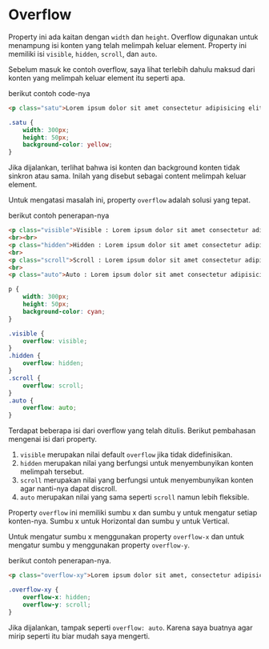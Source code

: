 # Overflow

Property ini ada kaitan dengan `width` dan `height`. Overflow digunakan untuk menampung isi konten yang telah melimpah keluar element. Property ini memiliki isi `visible`, `hidden`, `scroll`, dan `auto`.

Sebelum masuk ke contoh overflow, saya lihat terlebih dahulu maksud dari konten yang melimpah keluar element itu seperti apa.

berikut contoh code-nya

```html
<p class="satu">Lorem ipsum dolor sit amet consectetur adipisicing elit. Nisi aut quam veritatis! Quaerat assumenda atque laborum, perferendis tempora itaque maiores numquam libero non id deserunt distinctio laboriosam eveniet fugit. Cupiditate.</p>
```

```css
.satu {
    width: 300px;
    height: 50px;
    background-color: yellow;
}
```

Jika dijalankan, terlihat bahwa isi konten dan background konten tidak sinkron atau sama. Inilah yang disebut sebagai content melimpah keluar element.

Untuk mengatasi masalah ini, property `overflow` adalah solusi yang tepat.

berikut contoh penerapan-nya

```html
<p class="visible">Visible : Lorem ipsum dolor sit amet consectetur adipisicing elit. Ipsam, totam eos corrupti soluta maiores sit nulla dolores voluptates doloremque quos id. Voluptate aut quis culpa eius deleniti aspernatur sequi assumenda?</p>
<br><br>
<p class="hidden">Hidden : Lorem ipsum dolor sit amet consectetur adipisicing elit. Ipsam, totam eos corrupti soluta maiores sit nulla dolores voluptates doloremque quos id. Voluptate aut quis culpa eius deleniti aspernatur sequi assumenda?</p>
<br>
<p class="scroll">Scroll : Lorem ipsum dolor sit amet consectetur adipisicing elit. Ipsam, totam eos corrupti soluta maiores sit nulla dolores voluptates doloremque quos id. Voluptate aut quis culpa eius deleniti aspernatur sequi assumenda?</p>
<br>
<p class="auto">Auto : Lorem ipsum dolor sit amet consectetur adipisicing elit. Ipsam, totam eos corrupti soluta maiores sit nulla dolores voluptates doloremque quos id. Voluptate aut quis culpa eius deleniti aspernatur sequi assumenda?</p>
```

```css
p {
    width: 300px;
    height: 50px;
    background-color: cyan;
}

.visible {
    overflow: visible;
}
.hidden {
    overflow: hidden;
}
.scroll {
    overflow: scroll;
}
.auto {
    overflow: auto;
}
```

Terdapat beberapa isi dari overflow yang telah ditulis. Berikut pembahasan mengenai isi dari property.

1. `visible` merupakan nilai default `overflow` jika tidak didefinisikan.
2. `hidden` merupakan nilai yang berfungsi untuk menyembunyikan konten melimpah tersebut.
3. `scroll` merupakan nilai yang berfungsi untuk menyembunyikan konten agar nanti-nya dapat discroll.
4. `auto` merupakan nilai yang sama seperti `scroll` namun lebih fleksible.

Property `overflow` ini memiliki sumbu x dan sumbu y untuk mengatur setiap konten-nya. Sumbu x untuk Horizontal dan sumbu y untuk Vertical.

Untuk mengatur sumbu x menggunakan property `overflow-x` dan untuk mengatur sumbu y menggunakan property `overflow-y`.

berikut contoh penerapan-nya.

```html
<p class="overflow-xy">Lorem ipsum dolor sit amet, consectetur adipisicing elit. Praesentium soluta suscipit eius quisquam repudiandae est, doloribus corrupti numquam natus asperiores illo beatae, ratione et fuga assumenda! Quae provident obcaecati iure.</p>
```

```css
.overflow-xy {
    overflow-x: hidden;
    overflow-y: scroll;
}
```

Jika dijalankan, tampak seperti `overflow: auto`. Karena saya buatnya agar mirip seperti itu biar mudah saya mengerti.